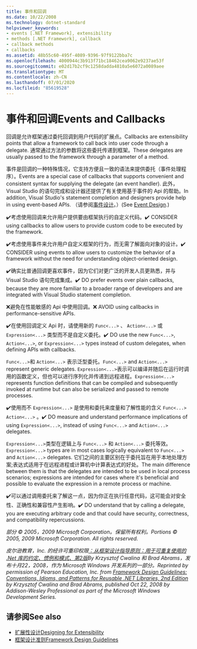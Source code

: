 ```yaml
---
title: 事件和回调
ms.date: 10/22/2008
ms.technology: dotnet-standard
helpviewer_keywords:
- events [.NET Framework], extensibility
- methods [.NET Framework], callback
- callback methods
- callbacks
ms.assetid: 48b55c60-495f-4089-9396-97f9122bba7c
ms.openlocfilehash: 4000944c3b913f71bc18462cea9062e9237ae53f
ms.sourcegitcommit: e02d17b2cf9c1258dadda4810a5e6072a0089aee
ms.translationtype: MT
ms.contentlocale: zh-CN
ms.lasthandoff: 07/01/2020
ms.locfileid: "85619528"
---
```

# <a name="events-and-callbacks"></a><span data-ttu-id="c357c-102">事件和回调</span><span class="sxs-lookup"><span data-stu-id="c357c-102">Events and Callbacks</span></span>
<span data-ttu-id="c357c-103">回调是允许框架通过委托回调到用户代码的扩展点。</span><span class="sxs-lookup"><span data-stu-id="c357c-103">Callbacks are extensibility points that allow a framework to call back into user code through a delegate.</span></span> <span data-ttu-id="c357c-104">通常通过方法的参数将这些委托传递到框架。</span><span class="sxs-lookup"><span data-stu-id="c357c-104">These delegates are usually passed to the framework through a parameter of a method.</span></span>

 <span data-ttu-id="c357c-105">事件是回调的一种特殊情况，它支持方便且一致的语法来提供委托（事件处理程序）。</span><span class="sxs-lookup"><span data-stu-id="c357c-105">Events are a special case of callbacks that supports convenient and consistent syntax for supplying the delegate (an event handler).</span></span> <span data-ttu-id="c357c-106">此外，Visual Studio 的语句完成和设计器还提供了有关使用基于事件的 Api 的帮助。</span><span class="sxs-lookup"><span data-stu-id="c357c-106">In addition, Visual Studio's statement completion and designers provide help in using event-based APIs.</span></span> <span data-ttu-id="c357c-107">（请参阅[事件设计](event.md)。）</span><span class="sxs-lookup"><span data-stu-id="c357c-107">(See [Event Design](event.md).)</span></span>

 <span data-ttu-id="c357c-108">✔️考虑使用回调来允许用户提供要由框架执行的自定义代码。</span><span class="sxs-lookup"><span data-stu-id="c357c-108">✔️ CONSIDER using callbacks to allow users to provide custom code to be executed by the framework.</span></span>

 <span data-ttu-id="c357c-109">✔️考虑使用事件来允许用户自定义框架的行为，而无需了解面向对象的设计。</span><span class="sxs-lookup"><span data-stu-id="c357c-109">✔️ CONSIDER using events to allow users to customize the behavior of a framework without the need for understanding object-oriented design.</span></span>

 <span data-ttu-id="c357c-110">✔️确实比普通回调更喜欢事件，因为它们对更广泛的开发人员更熟悉，并与 Visual Studio 语句完成集成。</span><span class="sxs-lookup"><span data-stu-id="c357c-110">✔️ DO prefer events over plain callbacks, because they are more familiar to a broader range of developers and are integrated with Visual Studio statement completion.</span></span>

 <span data-ttu-id="c357c-111">❌避免在性能敏感的 Api 中使用回调。</span><span class="sxs-lookup"><span data-stu-id="c357c-111">❌ AVOID using callbacks in performance-sensitive APIs.</span></span>

 <span data-ttu-id="c357c-112">✔️在使用回调定义 Api 时，请使用新的 `Func<...>` 、 `Action<...>` 或 `Expression<...>` 类型而不是自定义委托。</span><span class="sxs-lookup"><span data-stu-id="c357c-112">✔️ DO use the new `Func<...>`, `Action<...>`, or `Expression<...>` types instead of custom delegates, when defining APIs with callbacks.</span></span>

 <span data-ttu-id="c357c-113">`Func<...>`和 `Action<...>` 表示泛型委托。</span><span class="sxs-lookup"><span data-stu-id="c357c-113">`Func<...>` and `Action<...>` represent generic delegates.</span></span> <span data-ttu-id="c357c-114">`Expression<...>`表示可以编译并随后在运行时调用的函数定义，但也可以进行序列化并传递到远程进程。</span><span class="sxs-lookup"><span data-stu-id="c357c-114">`Expression<...>` represents function definitions that can be compiled and subsequently invoked at runtime but can also be serialized and passed to remote processes.</span></span>

 <span data-ttu-id="c357c-115">✔️使用而不 `Expression<...>` 是使用和委托来度量和了解性能的含义 `Func<...>` `Action<...>` 。</span><span class="sxs-lookup"><span data-stu-id="c357c-115">✔️ DO measure and understand performance implications of using `Expression<...>`, instead of using `Func<...>` and `Action<...>` delegates.</span></span>

 <span data-ttu-id="c357c-116">`Expression<...>`类型在逻辑上与 `Func<...>` 和 `Action<...>` 委托等效。</span><span class="sxs-lookup"><span data-stu-id="c357c-116">`Expression<...>` types are in most cases logically equivalent to `Func<...>` and `Action<...>` delegates.</span></span> <span data-ttu-id="c357c-117">它们之间的主要区别在于委托旨在用于本地处理方案;表达式适用于在远程进程或计算机中计算表达式的好处。</span><span class="sxs-lookup"><span data-stu-id="c357c-117">The main difference between them is that the delegates are intended to be used in local process scenarios; expressions are intended for cases where it's beneficial and possible to evaluate the expression in a remote process or machine.</span></span>

 <span data-ttu-id="c357c-118">✔️可以通过调用委托来了解这一点，因为你正在执行任意代码，这可能会对安全性、正确性和兼容性产生影响。</span><span class="sxs-lookup"><span data-stu-id="c357c-118">✔️ DO understand that by calling a delegate, you are executing arbitrary code and that could have security, correctness, and compatibility repercussions.</span></span>

 <span data-ttu-id="c357c-119">*部分 &copy; 2005，2009 Microsoft Corporation。保留所有权利。*</span><span class="sxs-lookup"><span data-stu-id="c357c-119">*Portions &copy; 2005, 2009 Microsoft Corporation. All rights reserved.*</span></span>

 <span data-ttu-id="c357c-120">*皮尔逊教育，Inc. 的经许可重印权限[：从框架设计指导原则：用于可重复使用的 .Net 库的约定、惯例和模式、第2版](https://www.informit.com/store/framework-design-guidelines-conventions-idioms-and-9780321545619)By Krzysztof Cwalina 和 Brad Abrams，发布十月22，2008，作为 Microsoft Windows 开发系列的一部分。*</span><span class="sxs-lookup"><span data-stu-id="c357c-120">*Reprinted by permission of Pearson Education, Inc. from [Framework Design Guidelines: Conventions, Idioms, and Patterns for Reusable .NET Libraries, 2nd Edition](https://www.informit.com/store/framework-design-guidelines-conventions-idioms-and-9780321545619) by Krzysztof Cwalina and Brad Abrams, published Oct 22, 2008 by Addison-Wesley Professional as part of the Microsoft Windows Development Series.*</span></span>

## <a name="see-also"></a><span data-ttu-id="c357c-121">请参阅</span><span class="sxs-lookup"><span data-stu-id="c357c-121">See also</span></span>

- [<span data-ttu-id="c357c-122">扩展性设计</span><span class="sxs-lookup"><span data-stu-id="c357c-122">Designing for Extensibility</span></span>](designing-for-extensibility.md)
- [<span data-ttu-id="c357c-123">框架设计准则</span><span class="sxs-lookup"><span data-stu-id="c357c-123">Framework Design Guidelines</span></span>](index.md)

